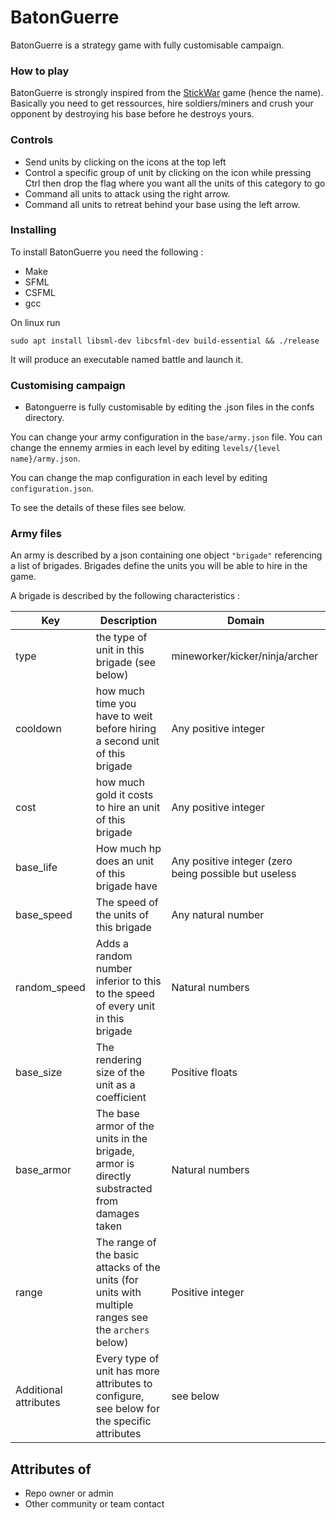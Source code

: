 # BatonGuerre #

BatonGuerre is a strategy game with fully customisable campaign.

### How to play ###

BatonGuerre is strongly inspired from the [StickWar](http://www.stickpage.com/stickwargameplay.shtml) game (hence the name).
Basically you need to get ressources, hire soldiers/miners and crush your opponent by destroying his base before he destroys yours.

### Controls

* Send units by clicking on the icons at the top left
* Control a specific group of unit by clicking on the icon while pressing Ctrl then drop the flag where you want all the units of this category to go
* Command all units to attack using the right arrow.
* Command all units to retreat behind your base using the left arrow.

### Installing ###

To install BatonGuerre you need the following :

* Make
* SFML
* CSFML
* gcc

On linux run 
```
sudo apt install libsml-dev libcsfml-dev build-essential && ./release
```
It will produce an executable named battle and launch it.

### Customising campaign ###

* Batonguerre is fully customisable by editing the .json files in the confs directory.

You can change your army configuration in the `base/army.json` file.
You can change the ennemy armies in each level by editing `levels/{level name}/army.json`.

You can change the map configuration in each level by editing `configuration.json`.

To see the details of these files see below.

### Army files ###

An army is described by a json containing one object `"brigade"` referencing a list of brigades. Brigades define the units you will be able to hire in the game.

A brigade is described by the following characteristics :

| Key | Description | Domain |
| --- | ----------- | ------ |
| type | the type of unit in this brigade (see below) | mineworker/kicker/ninja/archer |
| cooldown | how much time you have to weit before hiring a second unit of this brigade | Any positive integer |
| cost | how much gold it costs to hire an unit of this brigade | Any positive integer |
| base_life | How much hp does an unit of this brigade have | Any positive integer (zero being possible but useless |
| base_speed | The speed of the units of this brigade | Any natural number |
| random_speed | Adds a random number inferior to this to the speed of every unit in this brigade | Natural numbers |
| base_size | The rendering size of the unit as a coefficient | Positive floats |
| base_armor | The base armor of the units in the brigade, armor is directly substracted from damages taken | Natural numbers |
| range | The range of the basic attacks of the units (for units with multiple ranges see the `archers` below) | Positive integer |
| Additional attributes | Every type of unit has more attributes to configure, see below for the specific attributes | see below |

## Attributes of  



* Repo owner or admin
* Other community or team contact
